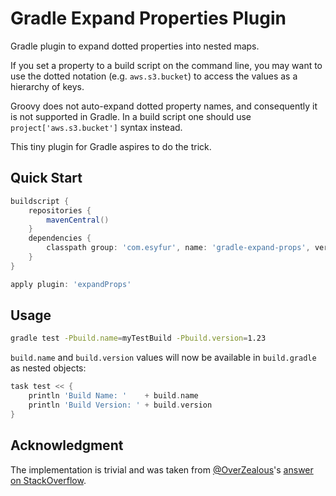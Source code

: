 # Gradle Expand Properties Plugin

Gradle plugin to expand dotted properties into nested maps.

If you set a property to a build script on the command line, you may want to use
the dotted notation (e.g. `aws.s3.bucket`) to access the values as a hierarchy
of keys.

Groovy does not auto-expand dotted property names, and consequently it is not
supported in Gradle. In a build script one should use `project['aws.s3.bucket']`
syntax instead.

This tiny plugin for Gradle aspires to do the trick.


## Quick Start

```groovy
buildscript {
    repositories {
        mavenCentral()
    }
    dependencies {
        classpath group: 'com.esyfur', name: 'gradle-expand-props', version: '0.1.23'
    }
}

apply plugin: 'expandProps'
```


## Usage

```bash
gradle test -Pbuild.name=myTestBuild -Pbuild.version=1.23
```

`build.name` and `build.version` values will now be available in `build.gradle`
as nested objects:

```groovy
task test << {
    println 'Build Name: '    + build.name
    println 'Build Version: ' + build.version
}
```

## Acknowledgment

The implementation is trivial and was taken from
[@OverZealous](https://github.com/OverZealous)'s
[answer on StackOverflow](http://stackoverflow.com/a/7261196/115132).
